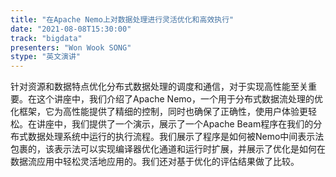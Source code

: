 ```yaml
---
title: "在Apache Nemo上对数据处理进行灵活优化和高效执行"
date: "2021-08-08T15:30:00" 
track: "bigdata"
presenters: "Won Wook SONG"
stype: "英文演讲"
---
```

针对资源和数据特点优化分布式数据处理的调度和通信，对于实现高性能至关重要。在这个讲座中，我们介绍了Apache Nemo，一个用于分布式数据流处理的优化框架，它为高性能提供了精细的控制，同时也确保了正确性，使用户体验更轻松。在讲座中，我们提供了一个演示，展示了一个Apache Beam程序在我们的分布式数据处理系统中运行的执行流程。我们展示了程序是如何被Nemo中间表示法包裹的，该表示法可以实现编译器优化通道和运行时扩展，并展示了优化是如何在数据流应用中轻松灵活地应用的。我们还对基于优化的评估结果做了比较。